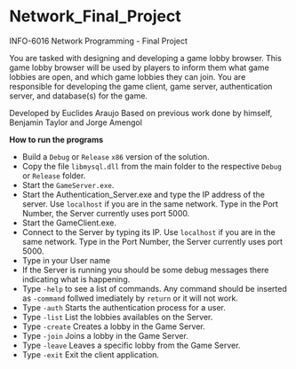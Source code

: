 # Network_Final_Project 
INFO-6016 Network Programming - Final Project

You are tasked with designing and developing a game lobby browser. This game lobby
browser will be used by players to inform them what game lobbies are open, and which game
lobbies they can join. You are responsible for developing the game client, game server,
authentication server, and database(s) for the game.


Developed by Euclides Araujo
Based on previous work done by himself, Benjamin Taylor and Jorge Amengol


**How to run the programs**

* Build a `Debug` or `Release` `x86` version of the solution.
* Copy the file `libmysql.dll` from the main folder to the respective `Debug` or `Release` folder.
* Start the `GameServer.exe`.
* Start the Authentication_Server.exe and type the IP address of the server. Use `localhost` if you are in the same network. Type in the Port Number, the Server currently uses port 5000.
* Start the GameClient.exe.
* Connect to the Server by typing its IP. Use `localhost` if you are in the same network. Type in the Port Number, the Server currently uses port 5000.
* Type in your User name
* If the Server is running you should be some debug messages there indicating what is happening.
* Type `-help` to see a list of commands. Any command should be inserted as `-command` follwed imediately by `return` or it will not work.
* Type `-auth` Starts the authentication process for a user.
* Type `-list` List the lobbies availables on the Server.
* Type `-create` Creates a lobby in the Game Server.
* Type `-join` Joins a lobby in the Game Server.
* Type `-leave` Leaves a specific lobby from the Game Server.
* Type `-exit` Exit the client application.